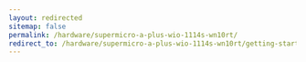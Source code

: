 ```yaml
---
layout: redirected
sitemap: false
permalink: /hardware/supermicro-a-plus-wio-1114s-wn10rt/
redirect_to: /hardware/supermicro-a-plus-wio-1114s-wn10rt/getting-started.html
---
```


